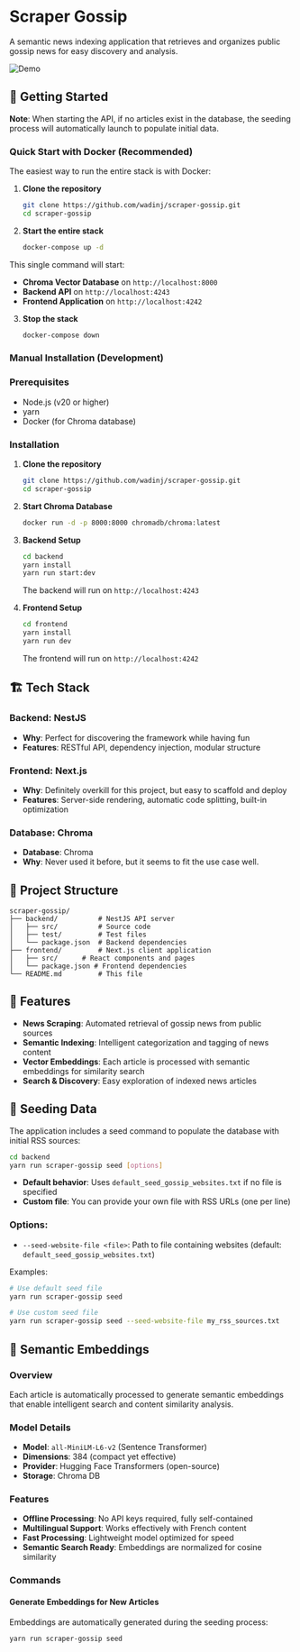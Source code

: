 # Scraper Gossip

A semantic news indexing application that retrieves and organizes public gossip news for easy discovery and analysis.

![Demo](https://github.com/user-attachments/assets/e523349b-9643-4adc-8915-5e821eddc1d1)

## 🚀 Getting Started

**Note**: When starting the API, if no articles exist in the database, the seeding process will automatically launch to populate initial data.

### Quick Start with Docker (Recommended)

The easiest way to run the entire stack is with Docker:

1. **Clone the repository**
   ```bash
   git clone https://github.com/wadinj/scraper-gossip.git
   cd scraper-gossip
   ```

2. **Start the entire stack**
   ```bash
   docker-compose up -d
   ```

This single command will start:
- **Chroma Vector Database** on `http://localhost:8000`
- **Backend API** on `http://localhost:4243`
- **Frontend Application** on `http://localhost:4242`

3. **Stop the stack**
   ```bash
   docker-compose down
   ```

### Manual Installation (Development)

### Prerequisites
- Node.js (v20 or higher)
- yarn
- Docker (for Chroma database)

### Installation

1. **Clone the repository**
   ```bash
   git clone https://github.com/wadinj/scraper-gossip.git
   cd scraper-gossip
   ```

2. **Start Chroma Database**
   ```bash
   docker run -d -p 8000:8000 chromadb/chroma:latest
   ```

3. **Backend Setup**
   ```bash
   cd backend
   yarn install
   yarn run start:dev
   ```
   The backend will run on `http://localhost:4243`

4. **Frontend Setup**
   ```bash
   cd frontend
   yarn install
   yarn run dev
   ```
   The frontend will run on `http://localhost:4242`

## 🏗️ Tech Stack

### Backend: NestJS
- **Why**: Perfect for discovering the framework while having fun
- **Features**: RESTful API, dependency injection, modular structure

### Frontend: Next.js
- **Why**: Definitely overkill for this project, but easy to scaffold and deploy
- **Features**: Server-side rendering, automatic code splitting, built-in optimization

### Database: Chroma
- **Database**: Chroma
- **Why**: Never used it before, but it seems to fit the use case well.

## 📁 Project Structure

```
scraper-gossip/
├── backend/          # NestJS API server
│   ├── src/          # Source code
│   ├── test/         # Test files
│   └── package.json  # Backend dependencies
├── frontend/         # Next.js client application
│   ├── src/      # React components and pages
│   └── package.json # Frontend dependencies
└── README.md         # This file
```

## 🎯 Features

- **News Scraping**: Automated retrieval of gossip news from public sources
- **Semantic Indexing**: Intelligent categorization and tagging of news content
- **Vector Embeddings**: Each article is processed with semantic embeddings for similarity search
- **Search & Discovery**: Easy exploration of indexed news articles

## 🌱 Seeding Data

The application includes a seed command to populate the database with initial RSS sources:

```bash
cd backend
yarn run scraper-gossip seed [options]
```

- **Default behavior**: Uses `default_seed_gossip_websites.txt` if no file is specified
- **Custom file**: You can provide your own file with RSS URLs (one per line)

### Options:
- `--seed-website-file <file>`: Path to file containing websites (default: `default_seed_gossip_websites.txt`)

Examples:
```bash
# Use default seed file
yarn run scraper-gossip seed

# Use custom seed file
yarn run scraper-gossip seed --seed-website-file my_rss_sources.txt
```

## 🧠 Semantic Embeddings

### Overview
Each article is automatically processed to generate semantic embeddings that enable intelligent search and content similarity analysis.

### Model Details
- **Model**: `all-MiniLM-L6-v2` (Sentence Transformer)
- **Dimensions**: 384 (compact yet effective)
- **Provider**: Hugging Face Transformers (open-source)
- **Storage**: Chroma DB

### Features
- **Offline Processing**: No API keys required, fully self-contained
- **Multilingual Support**: Works effectively with French content
- **Fast Processing**: Lightweight model optimized for speed
- **Semantic Search Ready**: Embeddings are normalized for cosine similarity

### Commands

#### Generate Embeddings for New Articles
Embeddings are automatically generated during the seeding process:
```bash
yarn run scraper-gossip seed
```
